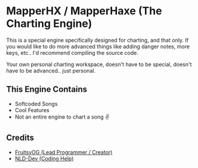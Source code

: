 # MapperHX / MapperHaxe (The Charting Engine)

This is a special engine specifically designed for charting, and that only.
If you would like to do more advanced things like adding danger notes, more keys, etc.. I'd recommend compiling the source code.

Your own personal charting workspace, doesn't have to be special, doesn't have to be advanced.. just personal.

## This Engine Contains
- Softcoded Songs
- Cool Features
- Not an entire engine to chart a song ✌

## Credits

- [FruitsyOG (Lead Programmer / Creator)](https://twitter.com/FruitsyOG)
- [NLD-Dev (Coding Help)](https://twitter.com/LocalizedDeku)